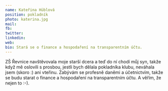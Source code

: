 ```yaml
---
name: Kateřina Hüblová
position: pokladník
photo: katerina.jpg
mail: 
fb: 
twitter: 
linkedin: 
web: 
bio: Stará se o finance a hospodaření na transparentním účtu.
---
```

ZŠ Řevnice navštěvovala moje starší dcera a teď do ní chodí můj syn, takže když mě oslovili s prosbou, jestli bych dělala pokladníka klubu, neváhala jsem (skoro :) ani vteřinu. Zabývám se profesně daněmi a účetnictvím, takže se budu starat o finance a hospodaření na transparentním účtu. A věřím, že nejen to :-).